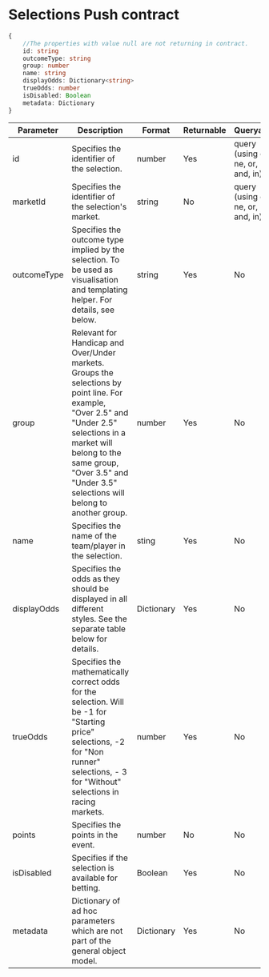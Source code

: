 # Selections Push contract

```typescript
{
    //The properties with value null are not returning in contract.
    id: string
    outcomeType: string
    group: number
    name: string
    displayOdds: Dictionary<string>
    trueOdds: number
    isDisabled: Boolean
    metadata: Dictionary
}
```

| Parameter | Description | Format | Returnable | Queryable | Example |
| --- | --- | --- | --- | --- | --- |
| id | Specifies the identifier of the selection. | number | Yes | query (using eq, ne, or, and, in) | $filter=id eq '0HC29147785N250_3' |
|marketId| Specifies the identifier of the selection's market. | string | No | query (using eq, ne, or, and, in) | $filter=marketId eq '2_29147785' |
| outcomeType | Specifies the outcome type implied by the selection. To be used as visualisation and templating helper. For details, see below. | string | Yes | No | -- |
| group |	Relevant for Handicap and Over/Under markets. Groups the selections by point line. For example, "Over 2.5" and "Under 2.5" selections in a market will belong to the same group, "Over 3.5" and "Under 3.5" selections will belong to another group. | number | Yes | No | -- |
| name | Specifies the name of the team/player in the selection. | sting | Yes | No | -- |
| displayOdds | Specifies the odds as they should be displayed in all different styles. See the separate table below for details. | Dictionary | Yes | No | -- |
| trueOdds | Specifies the mathematically correct odds for the selection. Will be -1 for "Starting price" selections, -2 for "Non runner" selections, - 3 for "Without" selections in racing markets. | number | Yes | No | -- |
|points| Specifies the points in the event. | number |	No |No | -- |
| isDisabled | Specifies if the selection is available for betting. | Boolean | Yes | No | -- |
| metadata | Dictionary of ad hoc parameters which are not part of the general object model. | Dictionary | Yes |	No | -- |
